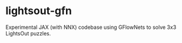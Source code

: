 # lightsout-gfn

Experimental JAX (with NNX) codebase using GFlowNets to solve 3x3 LightsOut puzzles.

